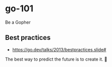 # go-101

Be a Gopher

## Best practices

- https://go.dev/talks/2013/bestpractices.slide#

<!-- INSPIRATIONAL_QUOTE_START -->
The best way to predict the future is to create it.
🦄
<!-- INSPIRATIONAL_QUOTE_END -->
